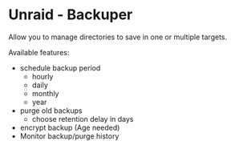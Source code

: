# Unraid - Backuper

Allow you to manage directories to save in one or multiple targets.

Available features:
- schedule backup period
  - hourly
  - daily
  - monthly
  - year
- purge old backups
  - choose retention delay in days
- encrypt backup (Age needed)
- Monitor backup/purge history
